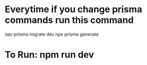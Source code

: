 # Everytime if you change prisma commands run this command
npx prisma migrate dev
npx prisma generate
# To Run: npm run dev
